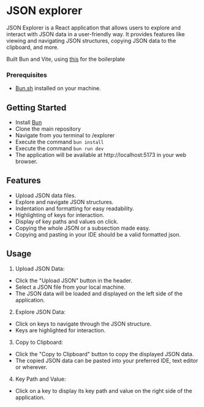 # JSON explorer

JSON Explorer is a React application that allows users to explore and interact with JSON data in a user-friendly way. It provides features like viewing and navigating JSON structures, copying JSON data to the clipboard, and more.

Built Bun and Vite, using [this](https://bun.sh/guides/ecosystem/vite) for the boilerplate

### Prerequisites

- [Bun.sh](https://bun.sh/docs/installation) installed on your machine.

## Getting Started

- Install [Bun](https://bun.sh/docs/installation)
- Clone the main repository
- Navigate from you terminal to /explorer
- Execute the command `bun install`
- Execute the command `bun run dev`  
- The application will be available at http://localhost:5173 in your web browser.

## Features
- Upload JSON data files.
- Explore and navigate JSON structures.
- Indentation and formatting for easy readability.
- Highlighting of keys for interaction.
- Display of key paths and values on click.
- Copying the whole JSON or a subsection made easy.
- Copying and pasting in your IDE should be a valid formatted json.

## Usage
1. Upload JSON Data:
- Click the "Upload JSON" button in the header.
- Select a JSON file from your local machine.
- The JSON data will be loaded and displayed on the left side of the application.

2. Explore JSON Data:
- Click on keys to navigate through the JSON structure.
- Keys are highlighted for interaction.

3. Copy to Clipboard:
- Click the "Copy to Clipboard" button to copy the displayed JSON data.
- The copied JSON data can be pasted into your preferred IDE, text editor or wherever.

4. Key Path and Value:
- Click on a key to display its key path and value on the right side of the application.